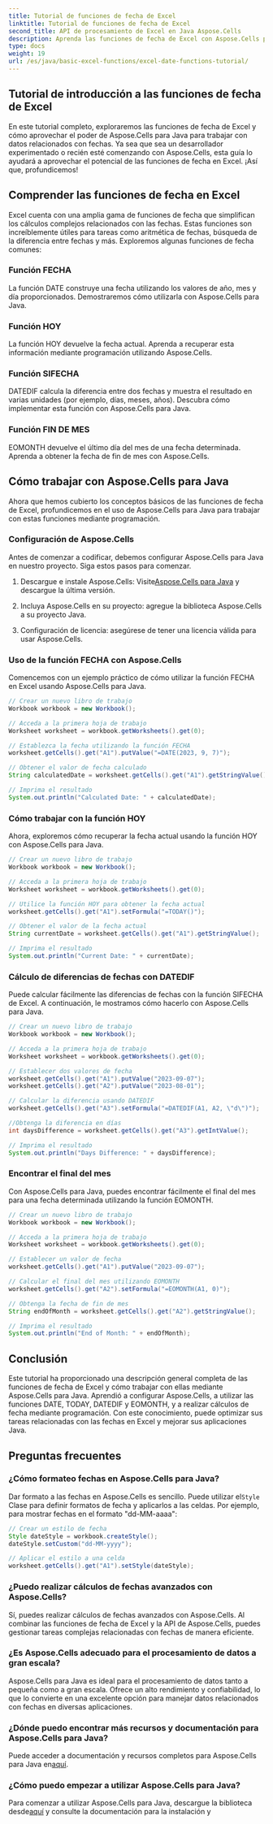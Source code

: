 ```yaml
---
title: Tutorial de funciones de fecha de Excel
linktitle: Tutorial de funciones de fecha de Excel
second_title: API de procesamiento de Excel en Java Aspose.Cells
description: Aprenda las funciones de fecha de Excel con Aspose.Cells para Java. Explore tutoriales paso a paso con código fuente.
type: docs
weight: 19
url: /es/java/basic-excel-functions/excel-date-functions-tutorial/
---
```


## Tutorial de introducción a las funciones de fecha de Excel

En este tutorial completo, exploraremos las funciones de fecha de Excel y cómo aprovechar el poder de Aspose.Cells para Java para trabajar con datos relacionados con fechas. Ya sea que sea un desarrollador experimentado o recién esté comenzando con Aspose.Cells, esta guía lo ayudará a aprovechar el potencial de las funciones de fecha en Excel. ¡Así que, profundicemos!

## Comprender las funciones de fecha en Excel

Excel cuenta con una amplia gama de funciones de fecha que simplifican los cálculos complejos relacionados con las fechas. Estas funciones son increíblemente útiles para tareas como aritmética de fechas, búsqueda de la diferencia entre fechas y más. Exploremos algunas funciones de fecha comunes:

### Función FECHA

La función DATE construye una fecha utilizando los valores de año, mes y día proporcionados. Demostraremos cómo utilizarla con Aspose.Cells para Java.

### Función HOY

La función HOY devuelve la fecha actual. Aprenda a recuperar esta información mediante programación utilizando Aspose.Cells.

### Función SIFECHA

DATEDIF calcula la diferencia entre dos fechas y muestra el resultado en varias unidades (por ejemplo, días, meses, años). Descubra cómo implementar esta función con Aspose.Cells para Java.

### Función FIN DE MES

EOMONTH devuelve el último día del mes de una fecha determinada. Aprenda a obtener la fecha de fin de mes con Aspose.Cells.

## Cómo trabajar con Aspose.Cells para Java

Ahora que hemos cubierto los conceptos básicos de las funciones de fecha de Excel, profundicemos en el uso de Aspose.Cells para Java para trabajar con estas funciones mediante programación.

### Configuración de Aspose.Cells

Antes de comenzar a codificar, debemos configurar Aspose.Cells para Java en nuestro proyecto. Siga estos pasos para comenzar.

1. Descargue e instale Aspose.Cells: Visite[Aspose.Cells para Java](https://releases.aspose.com/cells/java/) y descargue la última versión.

2. Incluya Aspose.Cells en su proyecto: agregue la biblioteca Aspose.Cells a su proyecto Java.

3. Configuración de licencia: asegúrese de tener una licencia válida para usar Aspose.Cells.

### Uso de la función FECHA con Aspose.Cells

Comencemos con un ejemplo práctico de cómo utilizar la función FECHA en Excel usando Aspose.Cells para Java.

```java
// Crear un nuevo libro de trabajo
Workbook workbook = new Workbook();

// Acceda a la primera hoja de trabajo
Worksheet worksheet = workbook.getWorksheets().get(0);

// Establezca la fecha utilizando la función FECHA
worksheet.getCells().get("A1").putValue("=DATE(2023, 9, 7)");

// Obtener el valor de fecha calculado
String calculatedDate = worksheet.getCells().get("A1").getStringValue();

// Imprima el resultado
System.out.println("Calculated Date: " + calculatedDate);
```

### Cómo trabajar con la función HOY

Ahora, exploremos cómo recuperar la fecha actual usando la función HOY con Aspose.Cells para Java.

```java
// Crear un nuevo libro de trabajo
Workbook workbook = new Workbook();

// Acceda a la primera hoja de trabajo
Worksheet worksheet = workbook.getWorksheets().get(0);

// Utilice la función HOY para obtener la fecha actual
worksheet.getCells().get("A1").setFormula("=TODAY()");

// Obtener el valor de la fecha actual
String currentDate = worksheet.getCells().get("A1").getStringValue();

// Imprima el resultado
System.out.println("Current Date: " + currentDate);
```

### Cálculo de diferencias de fechas con DATEDIF

Puede calcular fácilmente las diferencias de fechas con la función SIFECHA de Excel. A continuación, le mostramos cómo hacerlo con Aspose.Cells para Java.

```java
// Crear un nuevo libro de trabajo
Workbook workbook = new Workbook();

// Acceda a la primera hoja de trabajo
Worksheet worksheet = workbook.getWorksheets().get(0);

// Establecer dos valores de fecha
worksheet.getCells().get("A1").putValue("2023-09-07");
worksheet.getCells().get("A2").putValue("2023-08-01");

// Calcular la diferencia usando DATEDIF
worksheet.getCells().get("A3").setFormula("=DATEDIF(A1, A2, \"d\")");

//Obtenga la diferencia en días
int daysDifference = worksheet.getCells().get("A3").getIntValue();

// Imprima el resultado
System.out.println("Days Difference: " + daysDifference);
```

### Encontrar el final del mes

Con Aspose.Cells para Java, puedes encontrar fácilmente el final del mes para una fecha determinada utilizando la función EOMONTH.

```java
// Crear un nuevo libro de trabajo
Workbook workbook = new Workbook();

// Acceda a la primera hoja de trabajo
Worksheet worksheet = workbook.getWorksheets().get(0);

// Establecer un valor de fecha
worksheet.getCells().get("A1").putValue("2023-09-07");

// Calcular el final del mes utilizando EOMONTH
worksheet.getCells().get("A2").setFormula("=EOMONTH(A1, 0)");

// Obtenga la fecha de fin de mes
String endOfMonth = worksheet.getCells().get("A2").getStringValue();

// Imprima el resultado
System.out.println("End of Month: " + endOfMonth);
```

## Conclusión

Este tutorial ha proporcionado una descripción general completa de las funciones de fecha de Excel y cómo trabajar con ellas mediante Aspose.Cells para Java. Aprendió a configurar Aspose.Cells, a utilizar las funciones DATE, TODAY, DATEDIF y EOMONTH, y a realizar cálculos de fecha mediante programación. Con este conocimiento, puede optimizar sus tareas relacionadas con las fechas en Excel y mejorar sus aplicaciones Java.

## Preguntas frecuentes

### ¿Cómo formateo fechas en Aspose.Cells para Java?

 Dar formato a las fechas en Aspose.Cells es sencillo. Puede utilizar el`Style` Clase para definir formatos de fecha y aplicarlos a las celdas. Por ejemplo, para mostrar fechas en el formato "dd-MM-aaaa":

```java
// Crear un estilo de fecha
Style dateStyle = workbook.createStyle();
dateStyle.setCustom("dd-MM-yyyy");

// Aplicar el estilo a una celda
worksheet.getCells().get("A1").setStyle(dateStyle);
```

### ¿Puedo realizar cálculos de fechas avanzados con Aspose.Cells?

Sí, puedes realizar cálculos de fechas avanzados con Aspose.Cells. Al combinar las funciones de fecha de Excel y la API de Aspose.Cells, puedes gestionar tareas complejas relacionadas con fechas de manera eficiente.

### ¿Es Aspose.Cells adecuado para el procesamiento de datos a gran escala?

Aspose.Cells para Java es ideal para el procesamiento de datos tanto a pequeña como a gran escala. Ofrece un alto rendimiento y confiabilidad, lo que lo convierte en una excelente opción para manejar datos relacionados con fechas en diversas aplicaciones.

### ¿Dónde puedo encontrar más recursos y documentación para Aspose.Cells para Java?

 Puede acceder a documentación y recursos completos para Aspose.Cells para Java en[aquí](https://reference.aspose.com/cells/java/).

### ¿Cómo puedo empezar a utilizar Aspose.Cells para Java?

 Para comenzar a utilizar Aspose.Cells para Java, descargue la biblioteca desde[aquí](https://releases.aspose.com/cells/java/) y consulte la documentación para la instalación y